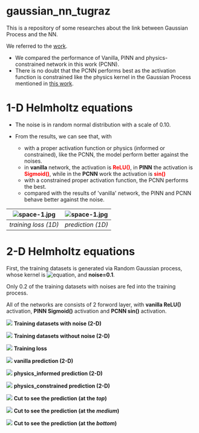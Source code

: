 # gaussian_nn_tugraz
This is a repository of some researches about the link between Gaussian Process and the NN.

We referred to the [work](https://arxiv.org/abs/2209.12737).

- We compared the performance of Vanilla, PINN and physics-constrained network in this work (PCNN).
- There is no doubt that the PCNN performs best as the activation function is constrained like the physics kernel 
in the Gaussian Process mentioned in [this work](https://arxiv.org/pdf/1905.07907.pdf).

# 1-D Helmholtz equations
- The noise is in random normal distribution with a scale of 0.10.

- From the results, we can see that, with 
    - with a proper activation function or physics (informed or constrained), like the PCNN, the model perform
better against the noises.
    - in **vanilla** network, the activation is <span style="color:red">**ReLU()**</span>, 
  in **PINN** the activation is <span style="color:red">**Sigmoid()**</span>, while in the
  **PCNN** work the activation is <span style="color:red">**sin()**</span>
    - with a constrained proper activation function, the PCNN performs the best.
    - compared with the results of 'vanilla' network, the PINN and PCNN behave better against the noise.
    
| ![space-1.jpg](./figs/loss_train.png) | ![space-1.jpg](./figs/prediction.png) |
|:--:| :--:| 
| *training loss (1D)* |*prediction (1D)*|


# 2-D Helmholtz equations
First, the training datasets is generated via Random Gaussian process, whose kernel is 
![equation](https://latex.codecogs.com/svg.image?J_0(k\|\mathbf{x}&space;-\mathbf{x}'&space;\|)), and **noise=0.1**.

Only 0.2 of the training datasets with noises are fed into the training process.

All of the networks are consists of 2 forword layer, with **vanilla ReLU()** activation, **PINN Sigmoid()** activation 
and **PCNN 
sin()** activation.


![](./helmholtz_2d/xy_data/contourf_helmholtz_noise.png)
**Training datasets with noise (2-D)**

![](./helmholtz_2d/xy_data/contourf_helmholtz_Truth.png)
**Training datasets without noise (2-D)**

![](./helmholtz_2d/xy_data/training_loss.png)
**Training loss**

![](./helmholtz_2d/xy_data/vanilla.png)
**vanilla prediction (2-D)**

![](./helmholtz_2d/xy_data/physics_informed.png)
**physics_informed prediction (2-D)**

![](./helmholtz_2d/xy_data/physics_constrained.png)
**physics_constrained prediction (2-D)**


![](./helmholtz_2d/xy_data/error_cut_1.00.png)
**Cut to see the prediction (at the *top*)**

![](./helmholtz_2d/xy_data/error_cut_0.05.png)
**Cut to see the prediction (at the *medium*)**

![](./helmholtz_2d/xy_data/error_cut_-1.00.png)
**Cut to see the prediction (at the *bottom*)**







